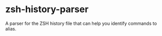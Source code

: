 # zsh-history-parser
A parser for the ZSH history file that can help you identify commands to alias.
